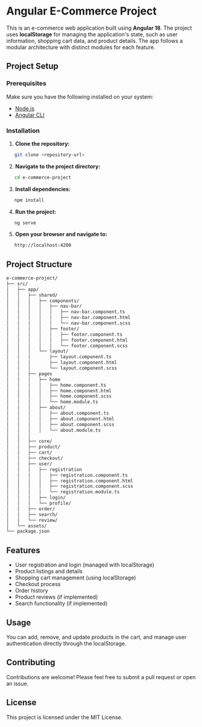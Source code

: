 # Angular E-Commerce Project

This is an e-commerce web application built using **Angular 18**. The project uses **localStorage** for managing the application's state, such as user information, shopping cart data, and product details. The app follows a modular architecture with distinct modules for each feature.

## Project Setup

### Prerequisites

Make sure you have the following installed on your system:

- [Node.js](https://nodejs.org/)
- [Angular CLI](https://angular.io/cli)

### Installation

1. **Clone the repository:**

```bash
   git clone <repository-url>
```

2. **Navigate to the project directory:**

```bash
   cd e-commerce-project
```

3. **Install dependencies:**

```bash
   npm install
```

4. **Run the project:**

```bash
   ng serve
```

5. **Open your browser and navigate to:**

```bash
   http://localhost:4200
```

## Project Structure

```bash
e-commerce-project/
├── src/
│   ├── app/
│   │   ├── shared/
│   │   │   ├── components/
│   │   │   │   ├── nav-bar/
│   │   │   │   │   ├── nav-bar.component.ts
│   │   │   │   │   ├── nav-bar.component.html
│   │   │   │   │   └── nav-bar.component.scss
│   │   │   │   ├── footer/
│   │   │   │   │   ├── footer.component.ts
│   │   │   │   │   ├── footer.component.html
│   │   │   │   │   └── footer.component.scss
│   │   │   └── layout/
│   │   │       ├── layout.component.ts
│   │   │       ├── layout.component.html
│   │   │       └── layout.component.scss
│   │   ├── pages
│   │   │   ├── home
│   │   │   │   ├── home.component.ts
│   │   │   │   ├── home.component.html
│   │   │   │   ├── home.component.scss
│   │   │   │   └── home.module.ts
│   │   │   ├── about/
│   │   │   │   ├── about.component.ts
│   │   │   │   ├── about.component.html
│   │   │   │   ├── about.component.scss
│   │   │   │   └── about.module.ts
│   │   │
│   │   ├── core/
│   │   ├── product/
│   │   ├── cart/
│   │   ├── checkout/
│   │   ├── user/
│   │   │   ├── registration
│   │   │   │   ├── registration.component.ts
│   │   │   │   ├── registration.component.html
│   │   │   │   ├── registration.component.scss
│   │   │   │   └── registration.module.ts
│   │   │   ├── login/
│   │   │   └── profile/
│   │   ├── order/
│   │   ├── search/
│   │   └── review/
│   └── assets/
└── package.json

```

## Features

- User registration and login (managed with localStorage)
- Product listings and details
- Shopping cart management (using localStorage)
- Checkout process
- Order history
- Product reviews (if implemented)
- Search functionality (if implemented)

## Usage

You can add, remove, and update products in the cart, and manage user authentication directly through the localStorage.

## Contributing

Contributions are welcome! Please feel free to submit a pull request or open an issue.

## License

This project is licensed under the MIT License.
